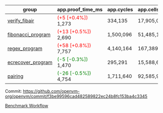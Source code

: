 | group | app.proof_time_ms | app.cycles | app.cells_used | leaf.proof_time_ms | leaf.cycles | leaf.cells_used |
| -- | -- | -- | -- | -- | -- | -- |
| [verify_fibair](https://github.com/openvm-org/openvm/blob/benchmark-results/benchmarks-pr/1461/verify_fibair-f3be99596cad482589822ec24b8fc153ba4c3345.md) |<span style='color: red'>(+5 [+0.4%])</span> 1,273 |  334,135 |  17,905,023 |- | - | - |
| [fibonacci_program](https://github.com/openvm-org/openvm/blob/benchmark-results/benchmarks-pr/1461/fibonacci-f3be99596cad482589822ec24b8fc153ba4c3345.md) |<span style='color: red'>(+13 [+0.5%])</span> 2,690 |  1,500,096 |  51,485,167 |- | - | - |
| [regex_program](https://github.com/openvm-org/openvm/blob/benchmark-results/benchmarks-pr/1461/regex-f3be99596cad482589822ec24b8fc153ba4c3345.md) |<span style='color: red'>(+58 [+0.8%])</span> 7,757 |  4,140,164 |  167,389,450 |- | - | - |
| [ecrecover_program](https://github.com/openvm-org/openvm/blob/benchmark-results/benchmarks-pr/1461/ecrecover-f3be99596cad482589822ec24b8fc153ba4c3345.md) |<span style='color: green'>(-5 [-0.3%])</span> 1,470 |  295,291 |  15,588,656 |- | - | - |
| [pairing](https://github.com/openvm-org/openvm/blob/benchmark-results/benchmarks-pr/1461/pairing-f3be99596cad482589822ec24b8fc153ba4c3345.md) |<span style='color: green'>(-26 [-0.5%])</span> 4,754 |  1,711,640 |  92,585,975 |- | - | - |


Commit: https://github.com/openvm-org/openvm/commit/f3be99596cad482589822ec24b8fc153ba4c3345

[Benchmark Workflow](https://github.com/openvm-org/openvm/actions/runs/13890544834)
